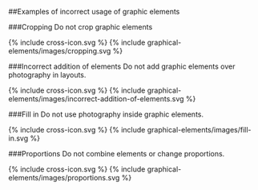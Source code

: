 <section id="graphical-elements-examples-of-incorrect-usage-of-graphic-elements">
</section>

##Examples of incorrect usage of graphic elements


###Cropping
Do not crop graphic elements

{% include cross-icon.svg %}
{% include graphical-elements/images/cropping.svg %}

###Incorrect addition of elements
Do not add graphic elements over photography in layouts.

{% include cross-icon.svg %}
{% include graphical-elements/images/incorrect-addition-of-elements.svg %}

###Fill in
Do not use photography inside graphic elements.

{% include cross-icon.svg %}
{% include graphical-elements/images/fill-in.svg %}

###Proportions
Do not combine elements or change proportions.

{% include cross-icon.svg %}
{% include graphical-elements/images/proportions.svg %}